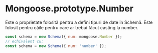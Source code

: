 # Mongoose.prototype.Number

Este o proprietate folosită pentru a defini tipuri de date în Schemă. Este folosit pentru căile pentru care ar trebui făcut casting la number.

```javascript
const schema = new Schema({ num: mongoose.Number });
// echivalent cu:
const schema = new Schema({ num: 'number' });
```
